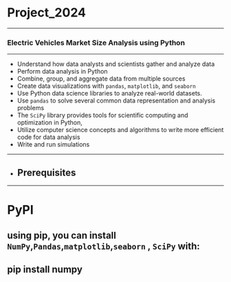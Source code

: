 # Project_2024
---
###  Electric Vehicles Market Size Analysis using Python
---
+ Understand how data analysts and scientists gather and analyze data
+ Perform data analysis in Python
+ Combine, group, and aggregate data from multiple sources
+ Create data visualizations with `pandas`, `matplotlib`, and `seaborn`
+ Use Python data science libraries to analyze real-world datasets.
+ Use `pandas` to solve several common data representation and analysis problems
+ The `SciPy` library provides tools for scientific computing and optimization in Python, 
+ Utilize computer science concepts and algorithms to write more efficient code for data analysis
+ Write and run simulations
---
+ ## Prerequisites
---
# PyPI
using pip, you can install `NumPy`,`Pandas`,`matplotlib`,`seaborn` , `SciPy` with:
-----
pip install numpy
-----
